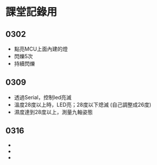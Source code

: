 # 課堂記錄用
## 0302

- 點亮MCU上面內建的燈
- 閃爍5次
- 持續閃爍

## 0309

- 透過Serial，控制led亮滅
- 溫度28度以上時，LED亮；28度以下熄滅 (自己調整成26度)
- 濕度達到28度以上，測量九軸姿態

## 0316

-
-
-

